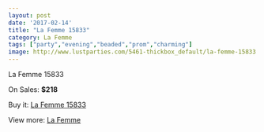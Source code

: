 ```yaml
---
layout: post
date: '2017-02-14'
title: "La Femme 15833"
category: La Femme
tags: ["party","evening","beaded","prom","charming"]
image: http://www.lustparties.com/5461-thickbox_default/la-femme-15833.jpg
---
```

La Femme 15833

On Sales: **$218**
<a href="https://www.lustparties.com/en/la-femme/1831-la-femme-15833.html"><amp-img layout="responsive" width="600" height="600" src="//www.lustparties.com/5461-thickbox_default/la-femme-15833.jpg" alt="La Femme 15833 0" /></a>
<a href="https://www.lustparties.com/en/la-femme/1831-la-femme-15833.html"><amp-img layout="responsive" width="600" height="600" src="//www.lustparties.com/5462-thickbox_default/la-femme-15833.jpg" alt="La Femme 15833 1" /></a>
<a href="https://www.lustparties.com/en/la-femme/1831-la-femme-15833.html"><amp-img layout="responsive" width="600" height="600" src="//www.lustparties.com/5463-thickbox_default/la-femme-15833.jpg" alt="La Femme 15833 2" /></a>
<a href="https://www.lustparties.com/en/la-femme/1831-la-femme-15833.html"><amp-img layout="responsive" width="600" height="600" src="//www.lustparties.com/5464-thickbox_default/la-femme-15833.jpg" alt="La Femme 15833 3" /></a>

Buy it: [La Femme 15833](https://www.lustparties.com/en/la-femme/1831-la-femme-15833.html "La Femme 15833")

View more: [La Femme](https://www.lustparties.com/en/4-la-femme "La Femme")